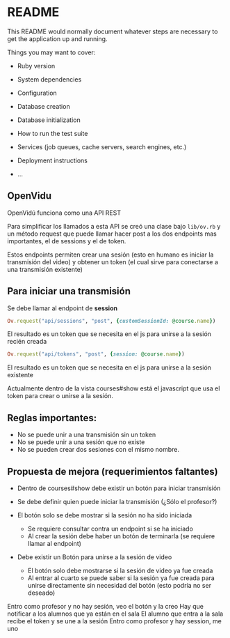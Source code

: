 # README

This README would normally document whatever steps are necessary to get the
application up and running.

Things you may want to cover:

* Ruby version

* System dependencies

* Configuration

* Database creation

* Database initialization

* How to run the test suite

* Services (job queues, cache servers, search engines, etc.)

* Deployment instructions

* ...

## OpenVidu

OpenVidú funciona como una API REST

Para simplificar los llamados a esta API se creó una clase bajo ```lib/ov.rb``` y un método request que puede llamar hacer post a los dos endpoints mas importantes, el de sessions y el de token.

Estos endpoints permiten crear una sesión (esto en humano es iniciar la transmisión del video) y obtener un token (el cual sirve para conectarse a una transmisión existente)

## Para iniciar una transmisión

Se debe llamar al endpoint de **session**

```ruby
Ov.request("api/sessions", "post", {customSessionId: @course.name})
```

El resultado es un token que se necesita en el js para unirse a la sesión recién creada

```ruby
Ov.request("api/tokens", "post", {session: @course.name})
```

El resultado es un token que se necesita en el js para unirse a la sesión existente

Actualmente dentro de la vista courses#show está el javascript que usa el token para crear o unirse a la sesión.

## Reglas importantes:

- No se puede unir a una transmisión sin un token
- No se puede unir a una sesión que no existe
- No se pueden crear dos sesiones con el mismo nombre.  

## Propuesta de mejora (requerimientos faltantes)

- Dentro de courses#show debe existir un botón para iniciar transmisión
 - Se debe definir quien puede iniciar la transmisión (¿Sólo el profesor?)
 - El botón solo se debe mostrar si la sesión no ha sido iniciada
 	- Se requiere consultar contra un endpoint si se ha iniciado
 	- Al crear la sesión debe haber un botón de terminarla (se requiere llamar al endpoint)

- Debe existir un Botón para unirse a la sesión de video
	- El botón solo debe mostrarse si la sesión de video ya fue creada
	- Al entrar al cuarto se puede saber si la sesión ya fue creada para unirse directamente sin necesidad del botón (esto podría no ser deseado)


Entro como profesor y no hay sesión, veo el botón y la creo
	Hay que notificar a los alumnos que ya están en el sala
	El alumno que entra a la sala recibe el token y se une a la sesión
Entro como profesor y hay session, me uno
